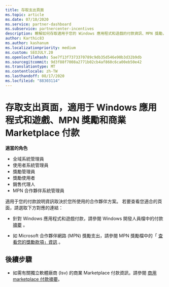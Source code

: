 ```yaml
---
title: 存取支出頁面
ms.topic: article
ms.date: 07/10/2020
ms.service: partner-dashboard
ms.subservice: partnercenter-incentives
description: 瞭解如何存取適用于您的 Windows 應用程式和遊戲的付款資訊、MPN 獎勵，以及獨立軟體廠商的商業 Marketplace 款項。
author: Karthic83
ms.author: kashanum
ms.localizationpriority: medium
ms.custom: SEOJULY.20
ms.openlocfilehash: 5ae7f13f7373370789c9db35d546e90b3d32b9db
ms.sourcegitcommit: 9d3f88f7008a2771b02cb4af860c6ca00eb50e42
ms.translationtype: MT
ms.contentlocale: zh-TW
ms.lasthandoff: 08/17/2020
ms.locfileid: "88303114"
---
```

# <a name="access-payouts-pages-for-windows-apps-and-games-mpn-incentives-and-commercial-marketplace-payments"></a>存取支出頁面，適用于 Windows 應用程式和遊戲、MPN 獎勵和商業 Marketplace 付款

**適當的角色**
-   全域系統管理員
-   使用者系統管理員
-   獎勵管理員
-   獎勵使用者
-   銷售代理人
-   MPN 合作夥伴系統管理員

適用于您的付款說明資訊取決於您所使用的合作夥伴方案。 若要查看您適合的頁面，請選取下方對應的連結：

- 針對 Windows 應用程式和遊戲付款，請參閱 Windows 開發人員檔中的付款 [摘要](https://docs.microsoft.com/windows/uwp/publish/payout-summary) 。

- 如 Microsoft 合作夥伴網路 (MPN) 獎勵支出，請參閱 MPN 獎勵檔中的「 [查看您的獎勵款項」資訊](understand-incentive-payouts.md) 。

## <a name="next-steps"></a>後續步驟

- 如需有關獨立軟體廠商 (Isv) 的商業 Marketplace 付款資訊，請參閱 [商用 marketplace 付款摘要](https://docs.microsoft.com/azure/marketplace/partner-center-portal/payout-summary)。
